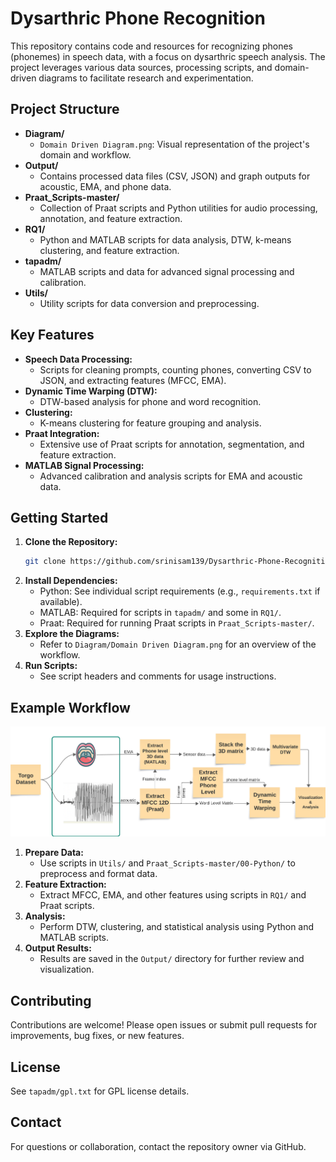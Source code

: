# Dysarthric Phone Recognition

This repository contains code and resources for recognizing phones (phonemes) in speech data, with a focus on dysarthric speech analysis. The project leverages various data sources, processing scripts, and domain-driven diagrams to facilitate research and experimentation.

## Project Structure

- **Diagram/**
	- `Domain Driven Diagram.png`: Visual representation of the project's domain and workflow.
- **Output/**
	- Contains processed data files (CSV, JSON) and graph outputs for acoustic, EMA, and phone data.
- **Praat_Scripts-master/**
	- Collection of Praat scripts and Python utilities for audio processing, annotation, and feature extraction.
- **RQ1/**
	- Python and MATLAB scripts for data analysis, DTW, k-means clustering, and feature extraction.
- **tapadm/**
	- MATLAB scripts and data for advanced signal processing and calibration.
- **Utils/**
	- Utility scripts for data conversion and preprocessing.

## Key Features

- **Speech Data Processing:**
	- Scripts for cleaning prompts, counting phones, converting CSV to JSON, and extracting features (MFCC, EMA).
- **Dynamic Time Warping (DTW):**
	- DTW-based analysis for phone and word recognition.
- **Clustering:**
	- K-means clustering for feature grouping and analysis.
- **Praat Integration:**
	- Extensive use of Praat scripts for annotation, segmentation, and feature extraction.
- **MATLAB Signal Processing:**
	- Advanced calibration and analysis scripts for EMA and acoustic data.

## Getting Started

1. **Clone the Repository:**
	 ```bash
	 git clone https://github.com/srinisam139/Dysarthric-Phone-Recognition.git
	 ```
2. **Install Dependencies:**
	 - Python: See individual script requirements (e.g., `requirements.txt` if available).
	 - MATLAB: Required for scripts in `tapadm/` and some in `RQ1/`.
	 - Praat: Required for running Praat scripts in `Praat_Scripts-master/`.
3. **Explore the Diagrams:**
	 - Refer to `Diagram/Domain Driven Diagram.png` for an overview of the workflow.
4. **Run Scripts:**
	 - See script headers and comments for usage instructions.

## Example Workflow

![Domain Driven Diagram](Diagram/Domain%20Driven%20Diagram.png)

1. **Prepare Data:**
	 - Use scripts in `Utils/` and `Praat_Scripts-master/00-Python/` to preprocess and format data.
2. **Feature Extraction:**
	 - Extract MFCC, EMA, and other features using scripts in `RQ1/` and Praat scripts.
3. **Analysis:**
	 - Perform DTW, clustering, and statistical analysis using Python and MATLAB scripts.
4. **Output Results:**
	 - Results are saved in the `Output/` directory for further review and visualization.

## Contributing

Contributions are welcome! Please open issues or submit pull requests for improvements, bug fixes, or new features.

## License

See `tapadm/gpl.txt` for GPL license details.

## Contact

For questions or collaboration, contact the repository owner via GitHub.

